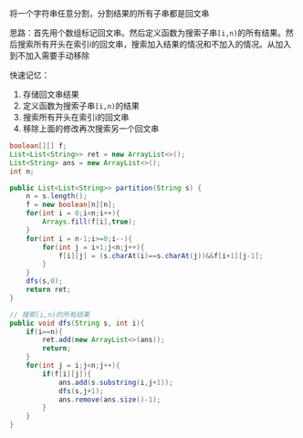 将一个字符串任意分割，分割结果的所有子串都是回文串

思路：首先用个数组标记回文串。然后定义函数为搜索子串`[i,n)`的所有结果。然后搜索所有开头在索引i的回文串，搜索加入结果的情况和不加入的情况。从加入到不加入需要手动移除

快速记忆：
1. 存储回文串结果
2. 定义函数为搜索子串`[i,n)`的结果
3. 搜索所有开头在索引i的回文串
4. 移除上面的修改再次搜索另一个回文串

```java
boolean[][] f;
List<List<String>> ret = new ArrayList<>();
List<String> ans = new ArrayList<>();
int n;

public List<List<String>> partition(String s) {
	n = s.length();
	f = new boolean[n][n];
	for(int i = 0;i<n;i++){
		Arrays.fill(f[i],true);
	}
	for(int i = n-1;i>=0;i--){
		for(int j = i+1;j<n;j++){
			f[i][j] = (s.charAt(i)==s.charAt(j))&&f[i+1][j-1];
		}
	}
	dfs(s,0);
	return ret;
}

// 搜索[i,n)的所有结果
public void dfs(String s, int i){
	if(i==n){
		ret.add(new ArrayList<>(ans));
		return;
	}
	for(int j = i;j<n;j++){
		if(f[i][j]){
			ans.add(s.substring(i,j+1));
			dfs(s,j+1);
			ans.remove(ans.size()-1);
		}
	}
}
```
